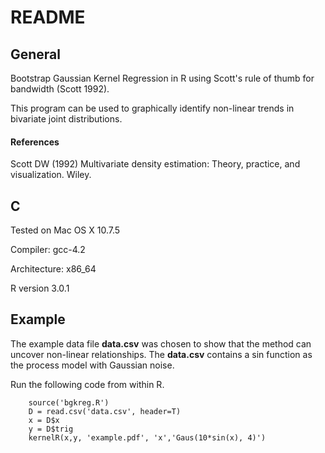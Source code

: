README
======

General
-------
Bootstrap Gaussian Kernel Regression in R using Scott's rule of thumb for bandwidth (Scott 1992). 

This program can be used to graphically identify non-linear trends in bivariate joint distributions. 


#### References
Scott DW (1992) Multivariate density estimation: Theory, practice, and visualization. Wiley.


C
--------
Tested on Mac OS X 10.7.5

Compiler: gcc-4.2

Architecture: x86_64

R version 3.0.1


Example
-------
The example data file **data.csv** was chosen to show that the method can uncover non-linear relationships.  The **data.csv** contains a sin function as the process model with Gaussian noise.

Run the following code from within R.

```
    source('bgkreg.R')
    D = read.csv('data.csv', header=T)
    x = D$x
    y = D$trig
    kernelR(x,y, 'example.pdf', 'x','Gaus(10*sin(x), 4)')
```
